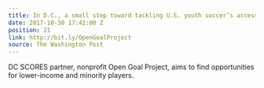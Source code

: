 ```yaml
---
title: In D.C., a small step toward tackling U.S. youth soccer’s accessibility problem
date: 2017-10-30 17:42:00 Z
position: 21
link: http://bit.ly/OpenGoalProject
source: The Washington Post
---
```


DC SCORES partner, nonprofit Open Goal Project, aims to find opportunities for lower-income and minority players.